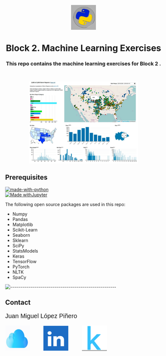 <p align="center"> 
  <img src="images/images.png" alt="HAR Logo" width="80px" height="80px">
</p>
<h1 align="center"> Block 2. Machine Learning Exercises </h1>
<h3 align="center"> This repo contains the machine learning exercises for Block 2 . </h3>  

</br>

<p align="center"> 
  <img src="images/data.gif" alt="Sample signal" width="70%" height="70%">
</p>


<!-- PREREQUISITES -->
<h2 id="prerequisites"> Prerequisites</h2>

[![made-with-python](https://img.shields.io/badge/Made%20with-Python-1f425f.svg)](https://www.python.org/) <br>
[![Made withJupyter](https://img.shields.io/badge/Made%20with-Jupyter-orange?style=for-the-badge&logo=Jupyter)](https://jupyter.org/try) <br>

<!--This project is written in Python programming language. <br>-->
The following open source packages are used in this repo:
* Numpy<br>
* Pandas<br>
* Matplotlib<br>
* Scikit-Learn<br>
* Seaborn<br>
* Sklearn<br>
* SciPy<br>
* StatsModels<br>
* Keras<br>
* TensorFlow<br>
* PyTorch<br>
* NLTK<br>
* SpaCy<br>






![-----------------------------------------------------](https://raw.githubusercontent.com/andreasbm/readme/master/assets/lines/rainbow.png)

<!-- :paw_prints:-->

<h2 id="Contact"> Contact</h2>


<p style="font-family: Arial; font-size: 20px; font-weight: ;">Juan Miguel López Piñero</p>

  
<p align="left"> 
  <a href="mailto:juanmiguelopezpinero@iclou.com"><img src="images/cloud.png" alt="Cloud Logo" width="80px" height="80px"></a>          
  <a href="https://www.linkedin.com/in/miguellopez19/"><img src="images/linkdn.png" alt="LinkedIn Logo" width="80px" height="80px"></a>          
  <a href="https://www.kaggle.com/jmlpezpinero/"><img src="images/kaggle.png" alt="Kaggle Logo" width="80px" height="80px"></a>
</p>
